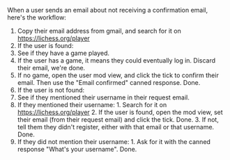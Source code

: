 When a user sends an email about not receiving a confirmation email, here's the workflow:

1. Copy their email address from gmail, and search for it on https://lichess.org/player
2. If the user is found:
  1. See if they have a game played.
  2. If the user has a game, it means they could eventually log in. Discard their email, we're done.
  3. If no game, open the user mod view, and click the tick to confirm their email. Then use the "Email confirmed" canned response. Done.
3. If the user is not found:
  1. See if they mentioned their username in their request email.
  2. If they mentioned their username:
    1. Search for it on https://lichess.org/player
    2. If the user is found, open the mod view, set their email (from their request email) and click the tick. Done.
    3. If not, tell them they didn't register, either with that email or that username. Done.
  3. If they did not mention their username:
    1. Ask for it with the canned response "What's your username". Done.